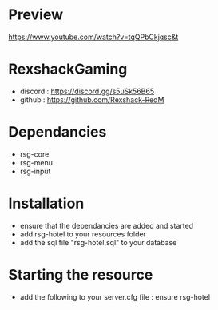 # Preview
https://www.youtube.com/watch?v=tqQPbCkjqsc&t

# RexshackGaming
- discord : https://discord.gg/s5uSk56B65
- github : https://github.com/Rexshack-RedM

# Dependancies
- rsg-core
- rsg-menu
- rsg-input

# Installation
- ensure that the dependancies are added and started
- add rsg-hotel to your resources folder
- add the sql file "rsg-hotel.sql" to your database

# Starting the resource
- add the following to your server.cfg file : ensure rsg-hotel
